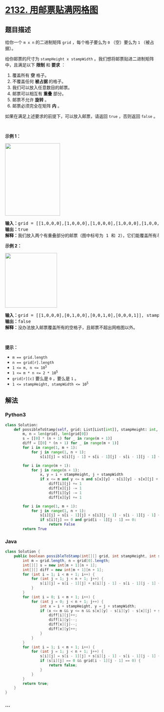 # [2132. 用邮票贴满网格图](https://leetcode-cn.com/problems/stamping-the-grid)

## 题目描述

<!-- 这里写题目描述 -->

<p>给你一个&nbsp;<code>m x n</code>&nbsp;的二进制矩阵&nbsp;<code>grid</code>&nbsp;，每个格子要么为&nbsp;<code>0</code>&nbsp;（空）要么为&nbsp;<code>1</code>&nbsp;（被占据）。</p>

<p>给你邮票的尺寸为&nbsp;<code>stampHeight x stampWidth</code>&nbsp;。我们想将邮票贴进二进制矩阵中，且满足以下&nbsp;<strong>限制</strong>&nbsp;和&nbsp;<strong>要求</strong>&nbsp;：</p>

<ol>
	<li>覆盖所有 <strong>空</strong>&nbsp;格子。</li>
	<li>不覆盖任何 <strong>被占据&nbsp;</strong>的格子。</li>
	<li>我们可以放入任意数目的邮票。</li>
	<li>邮票可以相互有 <strong>重叠</strong>&nbsp;部分。</li>
	<li>邮票不允许 <strong>旋转</strong>&nbsp;。</li>
	<li>邮票必须完全在矩阵 <strong>内</strong>&nbsp;。</li>
</ol>

<p>如果在满足上述要求的前提下，可以放入邮票，请返回&nbsp;<code>true</code>&nbsp;，否则返回<i>&nbsp;</i><code>false</code>&nbsp;。</p>

<p>&nbsp;</p>

<p><strong>示例 1：</strong></p>

<p><img alt="" src="https://assets.leetcode.com/uploads/2021/11/03/ex1.png" style="width: 180px; height: 237px;"></p>

<pre><b>输入：</b>grid = [[1,0,0,0],[1,0,0,0],[1,0,0,0],[1,0,0,0],[1,0,0,0]], stampHeight = 4, stampWidth = 3
<b>输出：</b>true
<b>解释：</b>我们放入两个有重叠部分的邮票（图中标号为 1 和 2），它们能覆盖所有与空格子。
</pre>

<p><strong>示例 2：</strong></p>

<p><img alt="" src="https://assets.leetcode.com/uploads/2021/11/03/ex2.png" style="width: 170px; height: 179px;"></p>

<pre><b>输入：</b>grid = [[1,0,0,0],[0,1,0,0],[0,0,1,0],[0,0,0,1]], stampHeight = 2, stampWidth = 2 
<b>输出：</b>false 
<b>解释：</b>没办法放入邮票覆盖所有的空格子，且邮票不超出网格图以外。
</pre>

<p>&nbsp;</p>

<p><strong>提示：</strong></p>

<ul>
	<li><code>m == grid.length</code></li>
	<li><code>n == grid[r].length</code></li>
	<li><code>1 &lt;= m, n &lt;= 10<sup>5</sup></code></li>
	<li><code>1 &lt;= m * n &lt;= 2 * 10<sup>5</sup></code></li>
	<li><code>grid[r][c]</code> 要么是&nbsp;<code>0</code>&nbsp;，要么是&nbsp;<code>1</code> 。</li>
	<li><code>1 &lt;= stampHeight, stampWidth &lt;= 10<sup>5</sup></code></li>
</ul>


## 解法

<!-- 这里可写通用的实现逻辑 -->

<!-- tabs:start -->

### **Python3**

<!-- 这里可写当前语言的特殊实现逻辑 -->

```python
class Solution:
    def possibleToStamp(self, grid: List[List[int]], stampHeight: int, stampWidth: int) -> bool:
        m, n = len(grid), len(grid[0])
        s = [[0] * (n + 1) for _ in range(m + 1)]
        diff = [[0] * (n + 1) for _ in range(m + 1)]
        for i in range(1, m + 1):
            for j in range(1, n + 1):
                s[i][j] = s[i][j - 1] + s[i - 1][j] - s[i - 1][j - 1] + grid[i - 1][j - 1]

        for i in range(m + 1):
            for j in range(n + 1):
                x, y = i + stampHeight, j + stampWidth
                if x <= m and y <= n and s[x][y] - s[i][y] - s[x][j] + s[i][j] == 0:
                    diff[i][j] += 1
                    diff[x][j] -= 1
                    diff[i][y] -= 1
                    diff[x][y] += 1

        for i in range(1, m + 1):
            for j in range(1, n + 1):
                s[i][j] = s[i - 1][j] + s[i][j - 1] - s[i - 1][j - 1] + diff[i - 1][j - 1]
                if s[i][j] == 0 and grid[i - 1][j - 1] == 0:
                    return False
        return True
```

### **Java**

<!-- 这里可写当前语言的特殊实现逻辑 -->

```java
class Solution {
    public boolean possibleToStamp(int[][] grid, int stampHeight, int stampWidth) {
        int m = grid.length, n = grid[0].length;
        int[][] s = new int[m + 1][n + 1];
        int[][] diff = new int[m + 1][n + 1];
        for (int i = 1; i < m + 1; i++) {
            for (int j = 1; j < n + 1; j++) {
                s[i][j] = s[i - 1][j] + s[i][j - 1] - s[i - 1][j - 1] + grid[i - 1][j - 1];
            }
        }
        for (int i = 0; i < m + 1; i++) {
            for (int j = 0; j < n + 1; j++) {
                int x = i + stampHeight, y = j + stampWidth;
                if (x <= m && y <= n && s[x][y] - s[i][y] - s[x][j] + s[i][j] == 0) {
                    diff[i][j]++;
                    diff[i][y]--;
                    diff[x][j]--;
                    diff[x][y]++;
                }
            }
        }
        for (int i = 1; i < m + 1; i++) {
            for (int j = 1; j < n + 1; j++) {
                s[i][j] = s[i - 1][j] + s[i][j - 1] - s[i - 1][j - 1] + diff[i - 1][j - 1];
                if (s[i][j] == 0 && grid[i - 1][j - 1] == 0) {
                    return false;
                }
            }
        }
        return true;
    }
}
```

### **...**

```

```

<!-- tabs:end -->
